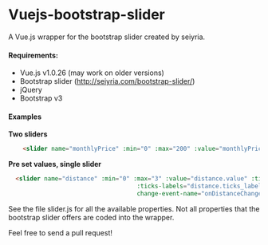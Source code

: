 # Vuejs-bootstrap-slider
A Vue.js wrapper for the bootstrap slider created by seiyria.

#### Requirements:

* Vue.js v1.0.26 (may work on older versions)
* Bootstrap slider  (http://seiyria.com/bootstrap-slider/)
* jQuery
* Bootstrap v3

#### Examples

**Two sliders** 

```html
    <slider name="monthlyPrice" :min="0" :max="200" :value="monthlyPrice.value" :tooltip="false" change-event-name="onPriceChange"></slider>
```

**Pre set values, single slider**

```html
  <slider name="distance" :min="0" :max="3" :value="distance.value" :ticks="distance.ticks"
                                    :ticks-labels="distance.ticks_labels" :tooltip="false"
                                    change-event-name="onDistanceChange"></slider>
```

See the file slider.js for all the available properties. Not all properties that the bootstrap slider offers are coded into the wrapper.

Feel free to send a pull request!
